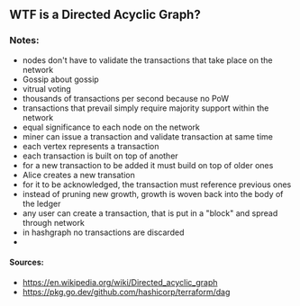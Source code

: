 ## WTF is a Directed Acyclic Graph?

### Notes:
- nodes don't have to validate the transactions that take place on the network
- Gossip about gossip
- vitrual voting
- thousands of transactions per second because no PoW
- transactions that prevail simply require majority support within the network
- equal significance to each node on the network
- miner can issue a transaction and validate transaction at same time
- each vertex represents a transaction
- each transaction is built on top of another
- for a new transaction to be added it must build on top of older ones
- Alice creates a new transation
- for it to be acknowledged, the transaction must reference previous ones
- instead of pruning new growth, growth is woven back into the body of the ledger
- any user can create a transaction, that is put in a "block" and spread through network
- in hashgraph no transactions are discarded
- 


#### Sources: 
- https://en.wikipedia.org/wiki/Directed_acyclic_graph
- https://pkg.go.dev/github.com/hashicorp/terraform/dag